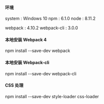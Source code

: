 #### 环境
system : Windows 10
npm : 6.1.0
node : 8.11.2

webpack : 4.10.2
webpack-cli : 3.0.0


#### 本地安装 Webpack 4
npm install --save-dev webpack

#### 本地安装 Webpack-cli
npm install --save-dev webpack-cli


#### CSS 处理
npm install --save-dev style-loader css-loader